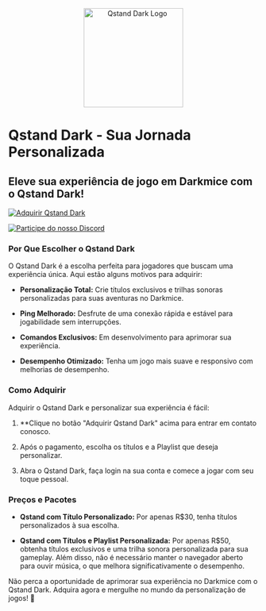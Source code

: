 <div align="center">
  <img src="https://steamuserimages-a.akamaihd.net/ugc/260471325503110573/2BCB51FCF6861555682B65612FD7214E24C2CC80/?imw=1024&&ima=fit&impolicy=Letterbox&imcolor=%23000000&letterbox=false" alt="Qstand Dark Logo" width="200">
</div>

# Qstand Dark - Sua Jornada Personalizada

## Eleve sua experiência de jogo em Darkmice com o Qstand Dark!

[![Adquirir Qstand Dark](https://img.shields.io/badge/Adquirir-%20Qstand%20Dark-brightgreen)](https://seulinkparaadquirir)

[![Participe do nosso Discord](https://discordapp.com/assets/e4923594e694a21542a489471ecffa50.svg)](https://seulinkparaoDiscord)

### Por Que Escolher o Qstand Dark

O Qstand Dark é a escolha perfeita para jogadores que buscam uma experiência única. Aqui estão alguns motivos para adquirir:

- **Personalização Total:** Crie títulos exclusivos e trilhas sonoras personalizadas para suas aventuras no Darkmice.

- **Ping Melhorado:** Desfrute de uma conexão rápida e estável para jogabilidade sem interrupções.

- **Comandos Exclusivos:** Em desenvolvimento para aprimorar sua experiência.

- **Desempenho Otimizado:** Tenha um jogo mais suave e responsivo com melhorias de desempenho.

### Como Adquirir

Adquirir o Qstand Dark e personalizar sua experiência é fácil:

1. **Clique no botão "Adquirir Qstand Dark" acima para entrar em contato conosco.

2. Após o pagamento, escolha os títulos e a Playlist que deseja personalizar.

3. Abra o Qstand Dark, faça login na sua conta e comece a jogar com seu toque pessoal.

### Preços e Pacotes

- **Qstand com Título Personalizado:** Por apenas R$30, tenha títulos personalizados à sua escolha.

- **Qstand com Títulos e Playlist Personalizada:** Por apenas R$50, obtenha títulos exclusivos e uma trilha sonora personalizada para sua gameplay. Além disso, não é necessário manter o navegador aberto para ouvir música, o que melhora significativamente o desempenho.

Não perca a oportunidade de aprimorar sua experiência no Darkmice com o Qstand Dark. Adquira agora e mergulhe no mundo da personalização de jogos! 🌟
